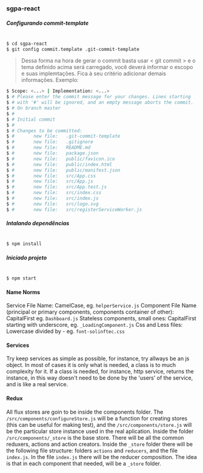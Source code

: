 ### sgpa-react
##### Configurando commit-template
#
```sh
$ cd sgpa-react
$ git config commit.template .git-commit-template
```
>Dessa forma na hora de gerar o commit basta usar < git commit > e o tema definido acima será carregado, você deverá informar o escopo e suas implemtações. Fica à seu critério adicionar demais informações.
Exemplo:
```sh
$ Scope: <...> | Implementation: <...>
$ # Please enter the commit message for your changes. Lines starting
$ # with '#' will be ignored, and an empty message aborts the commit.
$ # On branch master
$ #
$ # Initial commit
$ #
$ # Changes to be committed:
$ #       new file:   .git-commit-template
$ #       new file:   .gitignore
$ #       new file:   README.md
$ #       new file:   package.json
$ #       new file:   public/favicon.ico
$ #       new file:   public/index.html
$ #       new file:   public/manifest.json
$ #       new file:   src/App.css
$ #       new file:   src/App.js
$ #       new file:   src/App.test.js
$ #       new file:   src/index.css
$ #       new file:   src/index.js
$ #       new file:   src/logo.svg
$ #       new file:   src/registerServiceWorker.js
```

##### Intalando dependências
#
```sh
$ npm install
```

##### Iniciado projeto
#
```sh
$ npm start
```

#### Name Norms
Service File Name: CamelCase, eg. `helperService.js`
Component File Name (principal or primary components, components container of other): CapitalFirst eg. `Dashboard.js`
Stateless components, small ones: CapitalFirst starting with underscore, eg. `_LoadingComponent.js`
Css and Less files: Lowercase divided by - eg. `font-solinftec.css`

#### Services
Try keep services as simple as possible, for instance, try allways be an js object. In most of cases it is only what is needed, a class is to much complexity for it.
If a class is needed, for instance, http service, returns the instance, in this way doesn't need to be done by the 'users' of the service, and is like a real service.

#### Redux
All flux stores are goin to be inside the components folder. The `/src/components/configureStore.js` will be a function for creating stores (this can be useful for making test), and the `/src/components/store.js` will be the particular store instance used in the real aplication.
Inside the folder `/src/components/_store` is the base store. There will be all the common reduxers, actions and action creators. Inside the `_store` folder there will be the following file structure: folders `actions` and `reducers`, and the file `index.js`. In the file `index.js` there will be the reducer composition.
The idea is that in each component that needed, will be a `_store` folder.
